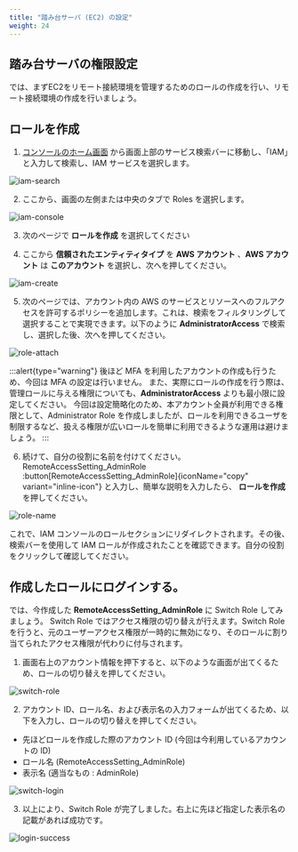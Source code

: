 ```yaml
---
title: "踏み台サーバ (EC2) の設定"
weight: 24
---
```


## 踏み台サーバの権限設定

では、まずEC2をリモート接続環境を管理するためのロールの作成を行い、リモート接続環境の作成を行いましょう。

## ロールを作成
1. [コンソールのホーム画面](https://console.aws.amazon.com/console) から画面上部のサービス検索バーに移動し、「IAM」と入力して検索し、IAM サービスを選択します。

![iam-search](/static/02_RemoteSetting/02_01_IAMSetting/iam_search.png)

2. ここから、画面の左側または中央のタブで Roles を選択します。

![iam-console](/static/02_RemoteSetting/02_01_IAMSetting/iam_console.png)

3. 次のページで **ロールを作成** を選択してください

4. ここから **信頼されたエンティティタイプ** を **AWS アカウント** 、**AWS アカウント** は **このアカウント** を選択し、次へを押してください。

![iam-create](/static/02_RemoteSetting/02_01_IAMSetting/iam_create.png)

5. 次のページでは、アカウント内の AWS のサービスとリソースへのフルアクセスを許可するポリシーを追加します。これは、検索をフィルタリングして選択することで実現できます。以下のように **AdministratorAccess** で検索し、選択した後、次へを押してください。

![role-attach](/static/02_RemoteSetting/02_01_IAMSetting/iam_role_attach.png)

:::alert{type="warning"}
後ほど MFA を利用したアカウントの作成も行うため、今回は MFA の設定は行いません。
また、実際にロールの作成を行う際は、管理ロールに与える権限についても、**AdministratorAccess** よりも最小限に設定してください。
今回は設定簡略化のため、本アカウント全員が利用できる権限として、Administrator Role を作成しましたが、ロールを利用できるユーザを制限するなど、扱える権限が広いロールを簡単に利用できるような運用は避けましょう。
:::

6. 続けて、自分の役割に名前を付けてください。 RemoteAccessSetting_AdminRole :button[RemoteAccessSetting_AdminRole]{iconName="copy" variant="inline-icon"} と入力し、簡単な説明を入力したら、 **ロールを作成** を押してください。

![role-name](/static/02_RemoteSetting/02_01_IAMSetting/iam_role_name.png)

これで、IAM コンソールのロールセクションにリダイレクトされます。その後、検索バーを使用して IAM ロールが作成されたことを確認できます。自分の役割をクリックして確認してください。

## 作成したロールにログインする。

では、今作成した **RemoteAccessSetting_AdminRole** に Switch Role してみましょう。
Switch Role ではアクセス権限の切り替えが行えます。Switch Role を行うと、元のユーザーアクセス権限が一時的に無効になり、そのロールに割り当てられたアクセス権限が代わりに付与されます。

1. 画面右上のアカウント情報を押下すると、以下のような画面が出てくるため、ロールの切り替えを押してください。

![switch-role](/static/02_RemoteSetting/02_01_IAMSetting/switch_role.png)

2. アカウント ID、ロール名、および表示名の入力フォームが出てくるため、以下を入力し、ロールの切り替えを押してください。

- 先ほどロールを作成した際のアカウント ID (今回は今利用しているアカウントの ID)
- ロール名 (RemoteAccessSetting_AdminRole)
- 表示名 (適当なもの : AdminRole)

![switch-login](/static/02_RemoteSetting/02_01_IAMSetting/login.png)

3. 以上により、Switch Role が完了しました。右上に先ほど指定した表示名の記載があれば成功です。

![login-success](/static/02_RemoteSetting/02_01_IAMSetting/success.png)